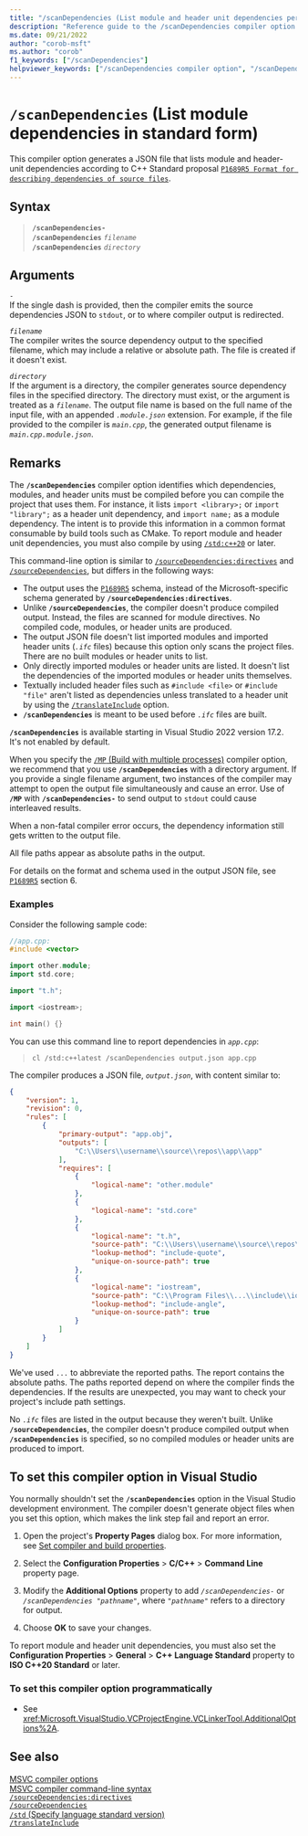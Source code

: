 ```yaml
---
title: "/scanDependencies (List module and header unit dependencies per Standard)"
description: "Reference guide to the /scanDependencies compiler option in Microsoft C++."
ms.date: 09/21/2022
author: "corob-msft"
ms.author: "corob"
f1_keywords: ["/scanDependencies"]
helpviewer_keywords: ["/scanDependencies compiler option", "/scanDependencies"]
---
```

# `/scanDependencies` (List module dependencies in standard form)

This compiler option generates a JSON file that lists module and header-unit dependencies according to C++ Standard proposal [`P1689R5 Format for describing dependencies of source files`](https://wg21.link/P1689r5).

## Syntax

> **`/scanDependencies-`**\
> **`/scanDependencies`** *`filename`*\
> **`/scanDependencies`** *`directory`*

## Arguments

*`-`*\
If the single dash is provided, then the compiler emits the source dependencies JSON to `stdout`, or to where compiler output is redirected.

*`filename`*\
The compiler writes the source dependency output to the specified filename, which may include a relative or absolute path. The file is created if it doesn't exist.

*`directory`*\
If the argument is a directory, the compiler generates source dependency files in the specified directory. The directory must exist, or the argument is treated as a *`filename`*. The output file name is based on the full name of the input file, with an appended *`.module.json`* extension. For example, if the file provided to the compiler is *`main.cpp`*, the generated output filename is *`main.cpp.module.json`*.

## Remarks

The **`/scanDependencies`** compiler option identifies which dependencies, modules, and header units must be compiled before you can compile the project that uses them. For instance, it lists `import <library>;` or `import "library";` as a header unit dependency, and `import name;` as a module dependency. The intent is to provide this information in a common format consumable by build tools such as CMake. To report module and header unit dependencies, you must also compile by using [`/std:c++20`](std-specify-language-standard-version.md) or later.

This command-line option is similar to [`/sourceDependencies:directives`](sourcedependencies-directives.md) and [`/sourceDependencies`](sourcedependencies.md), but differs in the following ways:

- The output uses the [`P1689R5`](https://wg21.link/P1689r5) schema, instead of the Microsoft-specific schema generated by **`/sourceDependencies:directives`**.
- Unlike **`/sourceDependencies`**, the compiler doesn't produce compiled output. Instead, the files are scanned for module directives. No compiled code, modules, or header units are produced.
- The output JSON file doesn't list imported modules and imported header units (*`.ifc`* files) because this option only scans the project files. There are no built modules or header units to list.
- Only directly imported modules or header units are listed. It doesn't list the dependencies of the imported modules or header units themselves.
- Textually included header files such as `#include <file>` or `#include "file"` aren't listed as dependencies unless translated to a header unit by using the [`/translateInclude`](translateinclude.md) option.
- **`/scanDependencies`** is meant to be used before *`.ifc`* files are built.

**`/scanDependencies`** is available starting in Visual Studio 2022 version 17.2. It's not enabled by default.

When you specify the [`/MP` (Build with multiple processes)](mp-build-with-multiple-processes.md) compiler option, we recommend that you use **`/scanDependencies`** with a directory argument. If you provide a single filename argument, two instances of the compiler may attempt to open the output file simultaneously and cause an error. Use of **`/MP`** with **`/scanDependencies-`** to send output to `stdout` could cause interleaved results.

When a non-fatal compiler error occurs, the dependency information still gets written to the output file.

All file paths appear as absolute paths in the output.

For details on the format and schema used in the output JSON file, see [`P1689R5`](https://wg21.link/P1689r5#_format) section 6.

### Examples

Consider the following sample code:

```cpp
//app.cpp:
#include <vector>

import other.module;
import std.core;

import "t.h";

import <iostream>;

int main() {}
```

You can use this command line to report dependencies in *`app.cpp`*:

> `cl /std:c++latest /scanDependencies output.json app.cpp`

The compiler produces a JSON file, *`output.json`*, with content similar to:

```JSON
{
    "version": 1,
    "revision": 0,
    "rules": [
        {
            "primary-output": "app.obj",
            "outputs": [
                "C:\\Users\\username\\source\\repos\\app\\app"
            ],
            "requires": [
                {
                    "logical-name": "other.module"
                },
                {
                    "logical-name": "std.core"
                },
                {
                    "logical-name": "t.h",
                    "source-path": "C:\\Users\\username\\source\\repos\\app\\app\\t.h",
                    "lookup-method": "include-quote",
                    "unique-on-source-path": true
                },
                {
                    "logical-name": "iostream",
                    "source-path": "C:\\Program Files\\...\\include\\iostream",
                    "lookup-method": "include-angle",
                    "unique-on-source-path": true
                }
            ]
        }
    ]
}
```

We've used `...` to abbreviate the reported paths. The report contains the absolute paths. The paths reported depend on where the compiler finds the dependencies. If the results are unexpected, you may want to check your project's include path settings.

No *`.ifc`* files are listed in the output because they weren't built. Unlike **`/sourceDependencies`**, the compiler doesn't produce compiled output when **`/scanDependencies`** is specified, so no compiled modules or header units are produced to import.

## To set this compiler option in Visual Studio

You normally shouldn't set the **`/scanDependencies`** option in the Visual Studio development environment. The compiler doesn't generate object files when you set this option, which makes the link step fail and report an error.

1. Open the project's **Property Pages** dialog box. For more information, see [Set compiler and build properties](../working-with-project-properties.md).

1. Select the **Configuration Properties** > **C/C++** > **Command Line** property page.

1. Modify the **Additional Options** property to add *`/scanDependencies-`* or *`/scanDependencies "pathname"`*, where *`"pathname"`* refers to a directory for output.

1. Choose **OK** to save your changes.

To report module and header unit dependencies, you must also set the **Configuration Properties** > **General** > **C++ Language Standard** property to **ISO C++20 Standard** or later.

### To set this compiler option programmatically

- See <xref:Microsoft.VisualStudio.VCProjectEngine.VCLinkerTool.AdditionalOptions%2A>.

## See also

[MSVC compiler options](compiler-options.md)\
[MSVC compiler command-line syntax](compiler-command-line-syntax.md)\
[`/sourceDependencies:directives`](sourcedependencies-directives.md)\
[`/sourceDependencies`](sourcedependencies.md)\
[`/std` (Specify language standard version)](std-specify-language-standard-version.md)\
[`/translateInclude`](translateinclude.md)
